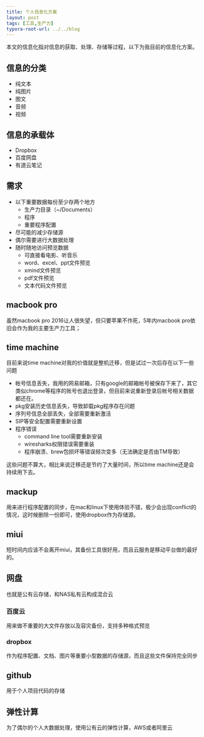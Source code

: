 ```yaml
---
title: 个人信息化方案
layout: post
tags: [工具,生产力]
typora-root-url: ../../blog
---
```


本文的信息化指对信息的获取、处理、存储等过程，以下为我目前的信息化方案。

## 信息的分类

* 纯文本
* 纯图片
* 图文
* 音频
* 视频

## 信息的承载体

* Dropbox
* 百度网盘
* 有道云笔记

## 需求

* 以下重要数据每份至少存两个地方
    * 生产力目录（~/Documents）
    * 程序
    * 重要程序配置
* 尽可能的减少存储源
* 偶尔需要进行大数据处理
* 随时随地访问预览数据
    * 可直接看电影、听音乐
    * word、excel、ppt文件预览
    * xmind文件预览
    * pdf文件预览
    * 文本代码文件预览

## macbook pro

虽然macbook pro 2016让人很失望，但只要苹果不作死，5年内macbook pro依旧会作为我的主要生产力工具；

## time machine

目前来说time machine对我的价值就是整机迁移，但是试过一次后存在以下一些问题

* 帐号信息丢失，我用的网易邮箱，只有google的邮箱帐号被保存下来了，其它类似chrome等程序的账号也退出登录，但目前来说重新登录后帐号相关数据都还在。
* pkg安装历史信息丢失，导致卸载pkg程序存在问题
* 序列号信息全部丢失，全部需要重新激活
* SIP等安全配置需要重新设置
* 程序错误
    * command line tool需要重新安装
    * wiresharks权限错误需要重装
    * 程序崩溃、brew包损坏等错误频次变多（无法确定是否由TM导致）

这些问题不算大，相比来说迁移还是节约了大量时间，所以time machine还是会持续用下去。

## mackup

用来进行程序配置的同步，在mac和linux下使用体验不错，极少会出现conflict的情况，这时候删除一份即可，使用dropbox作为存储源。

## miui

短时间内应该不会离开miui，其备份工具很好用，而且云服务是移动平台做的最好的。

## 网盘

也就是公有云存储，和NAS私有云构成混合云

### 百度云

用来做不重要的大文件存放以及容灾备份，支持多种格式预览

### dropbox

作为程序配置、文档、图片等重要小型数据的存储源，而且这些文件保持完全同步

## github

用于个人项目代码的存储

## 弹性计算

为了偶尔的个人大数据处理，使用公有云的弹性计算，AWS或者阿里云
